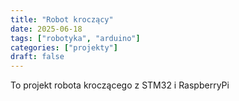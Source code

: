 ```yaml
---
title: "Robot kroczący"
date: 2025-06-18
tags: ["robotyka", "arduino"]
categories: ["projekty"]
draft: false
---
```


To projekt robota kroczącego z STM32 i RaspberryPi
